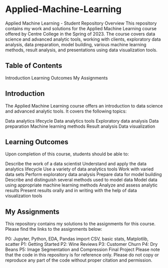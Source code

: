 # Applied-Machine-Learning

Applied Machine Learning - Student Repository
Overview
This repository contains my work and solutions for the Applied Machine Learning course offered by Centre College in the Spring of 2023. The course covers data science and advanced analytic tools, working with clients, exploratory data analysis, data preparation, model building, various machine learning methods, result analysis, and presentations using data visualization tools.

## Table of Contents
Introduction
Learning Outcomes
My Assignments

## Introduction
The Applied Machine Learning course offers an introduction to data science and advanced analytic tools. It covers the following topics:

Data analytics lifecycle
Data analytics tools
Exploratory data analysis
Data preparation
Machine learning methods
Result analysis
Data visualization

## Learning Outcomes
Upon completion of this course, students should be able to:

Describe the work of a data scientist
Understand and apply the data analytics lifecycle
Use a variety of data analytics tools
Work with varied data sets
Perform exploratory data analysis
Prepare data for model building
Describe and distinguish several methods used to model data
Model data using appropriate machine learning methods
Analyze and assess analytic results
Present results orally and in writing with the help of data visualization tools

## My Assignments
This repository contains my solutions to the assignments for this course. Please find the links to the assignments below:

P0: Jupyter, Python, EDA, Pandas import CSV, basic stats, Matplotlib, scatter
P1: Getting Started
P2: Wine Reviews
P3: Customer Churn
P4: Dry Beans
P5: Image Segmentation and Compression
Final Project
Please note that the code in this repository is for reference only. Please do not copy or reproduce any part of the code without proper citation and permission.
